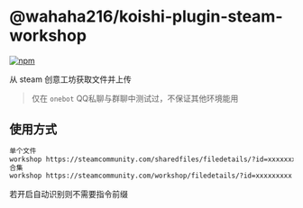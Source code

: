 # @wahaha216/koishi-plugin-steam-workshop

[![npm](https://img.shields.io/npm/v/@wahaha216/koishi-plugin-steam-workshop?style=flat-square)](https://www.npmjs.com/package/@wahaha216/koishi-plugin-steam-workshop)

从 steam 创意工坊获取文件并上传

> 仅在 `onebot` QQ私聊与群聊中测试过，不保证其他环境能用

## 使用方式

```tex
单个文件
workshop https://steamcommunity.com/sharedfiles/filedetails/?id=xxxxxxxxx
合集
workshop https://steamcommunity.com/workshop/filedetails/?id=xxxxxxxxx
```

若开启自动识别则不需要指令前缀